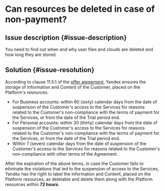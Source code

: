 # Can resources be deleted in case of non-payment?


## Issue description {#issue-description}

You need to find out when and why user files and clouds are deleted and how long they are stored.

## Solution {#issue-resolution}

According to clause 11.5.1 of the [offer agreement](https://yandex.ru/legal/cloud_oferta/), Yandex ensures the storage of information and Content of the Customer, placed on the Platform's resources:

* For Business accounts: within 60 (sixty) calendar days from the date of suspension of the Customer's access to the Services for reasons related to the Customer's non-compliance with the terms of payment for the Services, or from the date of the Trial period end.
* For Personal accounts: within 30 (thirty) calendar days from the date of suspension of the Customer's access to the Services for reasons related to the Customer's non-compliance with the terms of payment for the Services, or from the date of the Trial period end.
* Within 7 (seven) calendar days from the date of suspension of the Customer's access to the Services for reasons related to the Customer's non-compliance with other terms of the Agreement.

After the expiration of the above terms, in case the Customer fails to eliminate the violations that led to the suspension of access to the Services, Yandex has the right to label the information and Content, placed on the Platform resources, as deletable and delete them along with the Platform resources within **72 hours**.